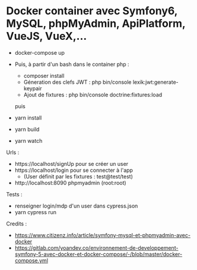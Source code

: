 # Docker container avec Symfony6, MySQL, phpMyAdmin, ApiPlatform, VueJS, VueX,...  
  
* docker-compose up
* Puis, à partir d'un bash dans le container php :
  * composer install
  * Géneration des clefs JWT : php bin/console lexik:jwt:generate-keypair
  * Ajout de fixtures : php bin/console doctrine:fixtures:load

  puis  

* yarn install  
* yarn build
* yarn watch
   
Urls :  
* https://localhost/signUp pour se créer un user  
* https://localhost/login pour se connecter à l'app  
  * (User définit par les fixtures : test@test/test)
* http://localhost:8090 phpmyadmin (root:root)  

Tests : 
  * renseigner login/mdp d'un user dans cypress.json  
  * yarn cypress run  

Credits :  
  * https://www.citizenz.info/article/symfony-mysql-et-phpmyadmin-avec-docker  
  * https://gitlab.com/yoandev.co/environnement-de-developpement-symfony-5-avec-docker-et-docker-compose/-/blob/master/docker-compose.yml  
  
